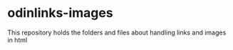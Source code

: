 # odinlinks-images
This repository holds the folders and files about handling links and images in html
